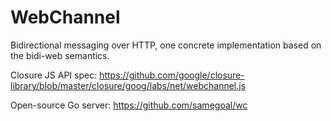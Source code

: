 # WebChannel
Bidirectional messaging over HTTP, one concrete implementation based on the bidi-web semantics.

Closure JS API spec: https://github.com/google/closure-library/blob/master/closure/goog/labs/net/webchannel.js

Open-source Go server: https://github.com/samegoal/wc


